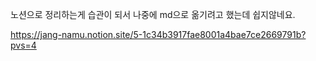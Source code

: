 노션으로 정리하는게 습관이 되서
나중에 md으로 옮기려고 했는데 쉽지않네요.

https://jang-namu.notion.site/5-1c34b3917fae8001a4bae7ce2669791b?pvs=4
